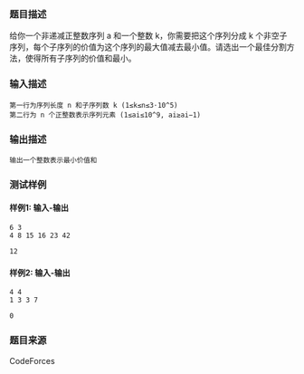 ### 题目描述

给你一个非递减正整数序列 a 和一个整数 k，你需要把这个序列分成 k 个非空子序列，每个子序列的价值为这个序列的最大值减去最小值。请选出一个最佳分割方法，使得所有子序列的价值和最小。

### 输入描述

```
第一行为序列长度 n 和子序列数 k (1≤k≤n≤3⋅10^5)
第二行为 n 个正整数表示序列元素 (1≤ai≤10^9, ai≥ai−1)
```

### 输出描述

```
输出一个整数表示最小价值和
```

### 测试样例

#### 样例1: 输入-输出

```
6 3
4 8 15 16 23 42
```

```
12
```

#### 样例2: 输入-输出

```
4 4
1 3 3 7
```

```
0
```

### 题目来源

CodeForces
